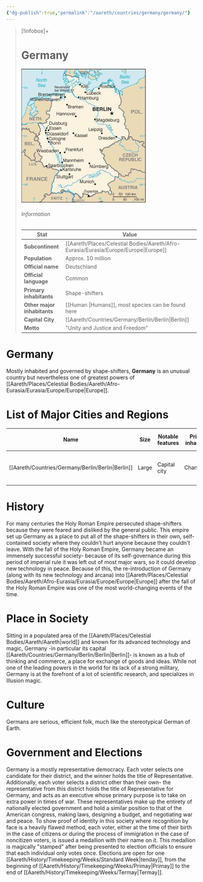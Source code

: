 ```yaml
---
{"dg-publish":true,"permalink":"/aareth/countries/germany/germany/"}
---
```



> [!infobox]+
> # Germany
> ![germany.jpg|250](/img/user/media/germany.jpg)
> ###### Information
> | Stat | Value |
> | ---- | ---- |
> | **Subcontinent** | [[Aareth/Places/Celestial Bodies/Aareth/Afro-Eurasia/Eurasia/Europe/Europe\|Europe]] |
> | **Population** | Approx. 10 million |
> | **Official name** | Deutschland |
> | **Official language** | Common |
> | **Primary inhabitants** | Shape-shifters |
> | **Other major inhabitants** | [[Human \|Humans]], most species can be found here |
> | **Capital City** | [[Aareth/Countries/Germany/Berlin/Berlin\|Berlin]] |
> | **Motto** | "Unity and Justice and Freedom" |
# Germany
Mostly inhabited and governed by shape-shifters, **Germany** is an unusual country but nevertheless one of greatest powers of [[Aareth/Places/Celestial Bodies/Aareth/Afro-Eurasia/Eurasia/Europe/Europe\|Europe]].

# List of Major Cities and Regions

| Name       | Size  | Notable features | Primary inhabitants | Other major inhabitants                |
| ---------- | ----- | ---------------- | ------------------- | -------------------------------------- |
| [[Aareth/Countries/Germany/Berlin/Berlin\|Berlin]] | Large | Capital city     | Changelings         | Humans; most species can be found here |

# History
For many centuries the Holy Roman Empire persecuted shape-shifters because they were feared and disliked by the general public. This empire set up Germany as a place to put all of the shape-shifters in their own, self-contained society where they couldn't hurt anyone because they couldn't leave. With the fall of the Holy Roman Empire, Germany became an immensely successful society- because of its self-governance during this period of imperial rule it was left out of most major wars, so it could develop new technology in peace. Because of this, the re-introduction of Germany (along with its new technology and arcana) into [[Aareth/Places/Celestial Bodies/Aareth/Afro-Eurasia/Eurasia/Europe/Europe\|Europe]] after the fall of the Holy Roman Empire was one of the most world-changing events of the time. 

# Place in Society
Sitting in a populated area of the [[Aareth/Places/Celestial Bodies/Aareth/Aareth\|world]] and known for its advanced technology and magic, Germany -in particular its capital [[Aareth/Countries/Germany/Berlin/Berlin\|Berlin]]- is known as a hub of thinking and commerce, a place for exchange of goods and ideas. While not one of the leading powers in the world for its lack of a strong military, Germany is at the forefront of a lot of scientific research, and specializes in Illusion magic.

# Culture
Germans are serious, efficient folk, much like the stereotypical German of Earth.

# Government and Elections
Germany is a mostly representative democracy. Each voter selects one candidate for their district, and the winner holds the title of Representative. Additionally, each voter selects a district other than their own- the representative from this district holds the title of Representative for Germany, and acts as an executive whose primary purpose is to take on extra power in times of war. These representatives make up the entirety of nationally elected government and hold a similar position to that of the American congress, making laws, designing a budget, and negotiating war and peace. To show proof of identity in this society where recognition by face is a heavily flawed method, each voter, either at the time of their birth in the case of citizens or during the process of immigration in the case of noncitizen voters, is issued a medallion with their name on it. This medallion is magically "stamped" after being presented to election officials to ensure that each individual only votes once. Elections are open for one [[Aareth/History/Timekeeping/Weeks/Standard Week\|tenday]], from the beginning of [[Aareth/History/Timekeeping/Weeks/Primay\|Primay]] to the end of [[Aareth/History/Timekeeping/Weeks/Termay\|Termay]].